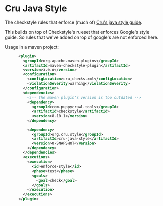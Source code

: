 Cru Java Style
==============
The checkstyle rules that enforce (much of) [Cru's java style guide](https://docs.google.com/document/d/16TGhx6nL3d3cjN8Rmpo-oY55ErTSUT6sZx8RVDTpgJU/edit?usp=sharing).

This builds on top of Checkstyle's ruleset that enforces Google's style guide.
So rules that we've added on top of google's are not enforced here.



Usage in a maven project:

```xml
      <plugin>
        <groupId>org.apache.maven.plugins</groupId>
        <artifactId>maven-checkstyle-plugin</artifactId>
        <version>3.0.0</version>
        <configuration>
          <configLocation>cru_checks.xml</configLocation>
          <violationSeverity>warning</violationSeverity>
        </configuration>
        <dependencies>
          <!-- the maven plugin's version is too outdated -->
          <dependency>
            <groupId>com.puppycrawl.tools</groupId>
            <artifactId>checkstyle</artifactId>
            <version>8.10.1</version>
          </dependency>

          <dependency>
            <groupId>org.cru.style</groupId>
            <artifactId>cru-java-style</artifactId>
            <version>0-SNAPSHOT</version>
          </dependency>
        </dependencies>
        <executions>
          <execution>
            <id>enforce-style</id>
            <phase>test</phase>
            <goals>
              <goal>check</goal>
            </goals>
          </execution>
        </executions>
      </plugin>
```

